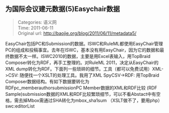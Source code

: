 为国际会议建元数据(5)Easychair数据
---
    
> Categories: 语义网  
> Time: 2011-06-11  
> Original url: <http://baojie.org/blog/2011/06/11/metadata5/>
    
EasyChair包括PC和Submission的数据。ISWC和RuleML都使用EasyChair管理PC的组成和投稿事宜。去年在ISWC，基本没有用EasyChair，因为它的数据和最终数据不太一样。ISWC2010的数据，主要是用Excel表输入，用TopBraid Composer转化为RDF，再手工整理的。对RuleML 2011，决定从EasyChair的XML dump转化为RDF。下面列一些琐碎的细节。工具（都可以免费试用）XML->CSV: 随便找一个XSLT的处理工具。我用了XML SpyCSV->RDF: 用TopBraid Composer数据结构。有如下数据要转化为RDFpc_memberauthorsubmissionPC Member数据的XML和RDF比较 (RDF Sample)submission数据的XML和RDF比较繁琐细节，可以不看Abstact中有空格，需去掉Mbox需通过SHA转化为mbox_sha1sum （XSLT做不了，要用php）swc:editorList     
    